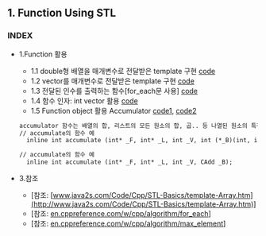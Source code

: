 
## 1. Function Using STL
### INDEX
* 1.Function 활용
    * 1.1 double형 배열을 매개변수로 전달받은 template 구현 [code](https://github.com/csbyun-data/CPP-Pro/blob/main/chap05/Function/Template_Arrays1.cpp)
    * 1.2 vector를 매개변수로 전달받은 template 구현 [code](https://github.com/csbyun-data/CPP-Pro/blob/main/chap05/Function/Template_Arrays2.cpp)
    * 1.3 전달된 인수를 출력하는 함수[for_each문 사용] [code](https://github.com/csbyun-data/CPP-Pro/blob/main/chap05/Function/for_each.cpp)
    * 1.4 함수 인자: int vector 활용 [code](https://github.com/csbyun-data/CPP-Pro/blob/main/chap05/Function/Min_Max.cpp)
    * 1.5 Function object 활용 Accumulator [code1](https://github.com/csbyun-data/CPP-Pro/blob/main/chap05/Function/accumulate_sum.cpp), [code2](https://github.com/csbyun-data/CPP-Pro/blob/main/chap05/Function/accumulate_operator.cpp)
    ```txt
    accumulator 함수는 배열의 합, 리스트의 모든 원소의 합, 곱.. 등 나열된 원소의 특정한 연산을 할때 사용
    // accumulate의 함수 예
      inline int accumulate (int* _F, int* _L, int _V, int (*_B)(int, int));
    
    // accumulate의 함수 예
      inline int accumulate (int* _F, int* _L, int _V, CAdd _B);
    ```

* 3.참조
   * [참조: [www.java2s.com/Code/Cpp/STL-Basics/template-Array.htm](http://www.java2s.com/Code/Cpp/STL-Basics/template-Array.htm)]
   * [참조: [en.cppreference.com/w/cpp/algorithm/for_each](https://en.cppreference.com/w/cpp/algorithm/for_each)]
   * [참조: [en.cppreference.com/w/cpp/algorithm/max_element](https://en.cppreference.com/w/cpp/algorithm/max_element)]


